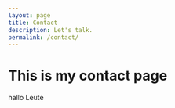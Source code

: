 ```yaml
---
layout: page
title: Contact
description: Let's talk.
permalink: /contact/
---
```


# This is my contact page

hallo Leute
